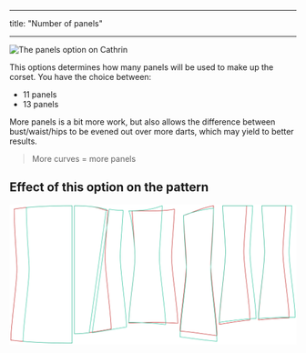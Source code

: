 ***

title: "Number of panels"

***

![The panels option on Cathrin](./panels.svg)

This options determines how many panels will be used to make up the corset. You have the choice between:

- 11 panels
- 13 panels

More panels is a bit more work, but also allows the difference between bust/waist/hips to be evened out over more darts, which may yield to better results.

> More curves = more panels

## Effect of this option on the pattern

![This image shows the effect of this option by superimposing several variants that have a different value for this option](cathrin_panels_sample.svg "Effect of this option on the pattern")
